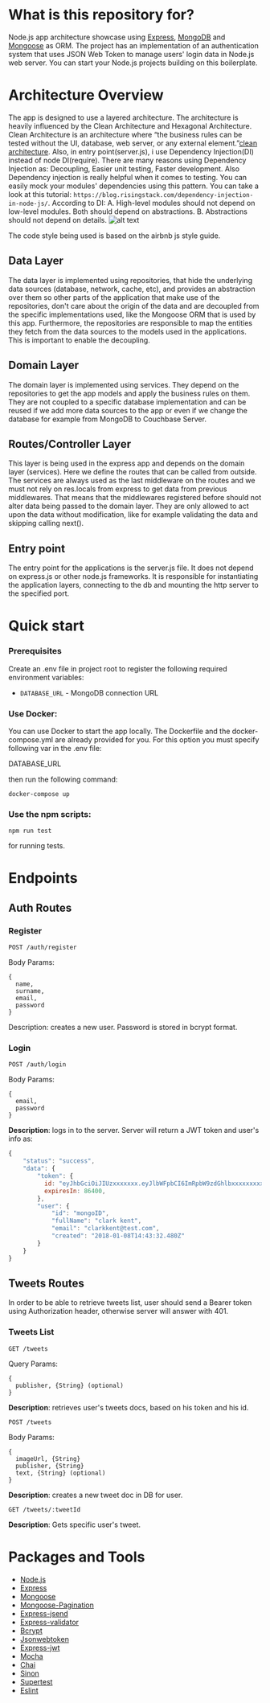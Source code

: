 # What is this repository for? #
Node.js app architecture showcase using [Express](https://www.npmjs.com/package/express), [MongoDB](https://www.mongodb.com/) and [Mongoose](http://mongoosejs.com/) as ORM. The project has an  implementation of an authentication system that uses JSON Web Token to manage users' login data in Node.js web server. You can start your Node.js projects building on this boilerplate.

# Architecture Overview #
The app is designed to use a layered architecture. The architecture is heavily influenced by the Clean Architecture and Hexagonal Architecture. Clean Architecture is an architecture where “the business rules can be tested without the UI, database, web server, or any external element.”[clean architecture](https://8thlight.com/blog/uncle-bob/2012/08/13/the-clean-architecture.html). Also, in entry point(server.js), i use Dependency Injection(DI) instead of node DI(require). There are many reasons using Dependency Injection as: Decoupling, Easier unit testing, Faster development. Also Dependency injection is really helpful when it comes to testing. You can easily mock your modules' dependencies using this pattern. You can take a look at this tutorial: `https://blog.risingstack.com/dependency-injection-in-node-js/`.
According to DI:
  A. High-level modules should not depend on low-level modules. Both should depend on abstractions.
  B. Abstractions should not depend on details.
![alt text](https://en.wikipedia.org/wiki/Dependency_inversion_principle#/media/File:Dependency_inversion.png)

The code style being used is based on the airbnb js style guide.


## Data Layer ##

The data layer is implemented using repositories, that hide the underlying data sources (database, network, cache, etc), and provides an abstraction over them so other parts of the application that make use of the repositories, don't care about the origin of the data and are decoupled from the specific implementations used, like the Mongoose ORM that is used by this app. Furthermore, the repositories are responsible to map the entities they fetch from the data sources to the models used in the applications. This is important to enable the decoupling.

## Domain Layer ##

The domain layer is implemented using services. They depend on the repositories to get the app models and apply the business rules on them. They are not coupled to a specific database implementation and can be reused if we add more data sources to the app or even if we change the database for example from MongoDB to Couchbase Server.

## Routes/Controller Layer ##

This layer is being used in the express app and depends on the domain layer (services). Here we define the routes that can be called from outside. The services are always used as the last middleware on the routes and we must not rely on res.locals from express to get data from previous middlewares. That means that the middlewares registered before should not alter data being passed to the domain layer. They are only allowed to act upon the data without modification, like for example validating the data and skipping calling next().

## Entry point ##

The entry point for the applications is the server.js file. It does not depend on express.js or other node.js frameworks. It is responsible for instantiating the application layers, connecting to the db and  mounting the http server to the specified port.

# Quick start #

### Prerequisites ###

Create an .env file in project root to register the following required environment variables:
  - `DATABASE_URL` - MongoDB connection URL

### Use Docker: ###

You can use Docker to start the app locally. The Dockerfile and the docker-compose.yml are already provided for you. For this option you must specify following var in the .env file:

DATABASE_URL

then run the following command:

```shell
docker-compose up
```

### Use the npm scripts: ###

```shell
npm run test
```
for running tests.


# Endpoints #

## Auth Routes ##
  
### Register ###

```shell
POST /auth/register
```

Body Params:
```shell
{ 
  name,
  surname,
  email,
  password
}
```

Description: creates a new user. Password is stored in bcrypt format.


### Login ###

```shell
POST /auth/login
```

Body Params:
```shell
{ 
  email,
  password
}
```

**Description**: logs in to the server. Server will return a JWT token and user's info as:

```js
{
    "status": "success",
    "data": {
        "token": {
          id: "eyJhbGciOiJIUzxxxxxxx.eyJlbWFpbCI6ImRpbW9zdGhlbxxxxxxxxxxxxx.axxxxxxxxxx",
          expiresIn: 86400,
        },
        "user": {
            "id": "mongoID",
            "fullName": "clark kent",
            "email": "clarkkent@test.com",
            "created": "2018-01-08T14:43:32.480Z"
        }
    }
}
```

## Tweets Routes ##

In order to be able to retrieve tweets list, user should send a Bearer token using Authorization header, otherwise server will answer with 401.

### Tweets List ###

```shell
GET /tweets
```

Query Params:
```shell
{ 
  publisher, {String} (optional)
}
```
**Description**: retrieves user's tweets docs, based on his token and his id.


```shell
POST /tweets
```

Body Params:
```shell
{ 
  imageUrl, {String}
  publisher, {String}
  text, {String} (optional)
}
```
**Description**: creates a new tweet doc in DB for user.

```shell
GET /tweets/:tweetId
```

**Description**: Gets specific user's tweet.

# Packages and Tools #

  - [Node.js](https://nodejs.org/en/)
  - [Express](https://www.npmjs.com/package/express)
  - [Mongoose](http://mongoosejs.com/)
  - [Mongoose-Pagination](https://github.com/edwardhotchkiss/mongoose-paginate)
  - [Express-jsend](https://www.npmjs.com/package/express-jsend)
  - [Express-validator](https://github.com/ctavan/express-validator)
  - [Bcrypt](https://github.com/dcodeIO/bcrypt.js)
  - [Jsonwebtoken](https://github.com/auth0/node-jsonwebtoken)
  - [Express-jwt](https://github.com/auth0/express-jwt)
  - [Mocha](https://www.npmjs.com/package/mocha)
  - [Chai](https://www.npmjs.com/package/chai)
  - [Sinon](https://www.npmjs.com/package/sinon)
  - [Supertest](https://github.com/visionmedia/supertest)
  - [Eslint](https://www.npmjs.com/package/eslint)
